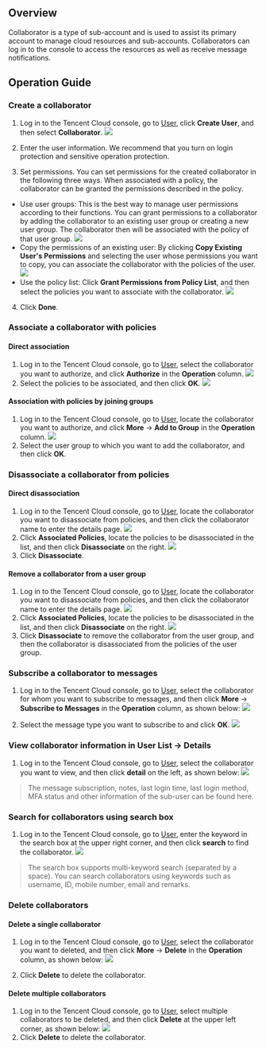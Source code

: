 ## Overview
Collaborator is a type of sub-account and is used to assist its primary account to manage cloud resources and sub-accounts. Collaborators can log in to the console to access the resources as well as receive message notifications.

## Operation Guide

### Create a collaborator

1. Log in to the Tencent Cloud console, go to [User](https://console.cloud.tencent.com/cam), click **Create User**, and then select **Collaborator**.
![](https://main.qcloudimg.com/raw/ac5cf81c6d781e7dca12b7efe234d092.png)

2. Enter the user information. We recommend that you turn on login protection and sensitive operation protection.

3. Set permissions. You can set permissions for the created collaborator in the following three ways. When associated with a policy, the collaborator can be granted the permissions described in the policy.
 - Use user groups: This is the best way to manage user permissions according to their functions. You can grant permissions to a collaborator by adding the collaborator to an existing user group or creating a new user group. The collaborator then will be associated with the policy of that user group. 
 ![](https://main.qcloudimg.com/raw/4a6b738e3748aeecc50ed0623ecfd9eb.png)
 - Copy the permissions of an existing user: By clicking **Copy Existing User's Permissions** and selecting the user whose permissions you want to copy, you can associate the collaborator with the policies of the user.
 ![](https://main.qcloudimg.com/raw/908a5e4531f0b35b61f7d1db79638068.png)
 - Use the policy list: Click **Grant Permissions from Policy List**, and then select the policies you want to associate with the collaborator.
 ![](https://main.qcloudimg.com/raw/82fc1abeb724a84eba9855022fc69bfe.png)
 
4. Click **Done**.

### Associate a collaborator with policies

#### Direct association
1. Log in to the Tencent Cloud console, go to [User](https://console.cloud.tencent.com/cam), select the collaborator you want to authorize, and click **Authorize** in the **Operation** column.
![](https://main.qcloudimg.com/raw/aa5e5efa2674742134ad0a100f43fc80.png)
2. Select the policies to be associated, and then click **OK**.
![](https://main.qcloudimg.com/raw/651a1c0e8181f64a34d597e2bcd48cdc.png)

#### Association with policies by joining groups
1. Log in to the Tencent Cloud console, go to [User](https://console.cloud.tencent.com/cam), locate the collaborator you want to authorize, and click **More** -> **Add to Group** in the **Operation** column.
![](https://main.qcloudimg.com/raw/34ba527220e06d8344cd9dc4dbdd0441.png)
2. Select the user group to which you want to add the collaborator, and then click **OK**.

### Disassociate a collaborator from policies 
#### Direct disassociation
1. Log in to the Tencent Cloud console, go to [User](https://console.cloud.tencent.com/cam), locate the collaborator you want to disassociate from policies, and then click the collaborator name to enter the details page.
![](https://main.qcloudimg.com/raw/2648266a7986476740ab2bef1006c091.png)
2. Click **Associated Policies**, locate the policies to be disassociated in the list, and then click **Disassociate** on the right.
![](https://main.qcloudimg.com/raw/70941b2c1281d828e7c5ca608ee462a3.png)
3. Click **Disassociate**.

#### Remove a collaborator from a user group
1. Log in to the Tencent Cloud console, go to [User](https://console.cloud.tencent.com/cam), locate the collaborator you want to disassociate from policies, and then click the collaborator name to enter the details page.
![](https://main.qcloudimg.com/raw/2648266a7986476740ab2bef1006c091.png)
2. Click **Associated Policies**, locate the policies to be disassociated in the list, and then click **Disassociate** on the right.
![](https://main.qcloudimg.com/raw/c1566f7e4b28fd1eef8e401afb2996dc.png)
3. Click **Disassociate** to remove the collaborator from the user group, and then the collaborator is disassociated from the policies of the user group.

### Subscribe a collaborator to messages
1. Log in to the Tencent Cloud console, go to [User](https://console.cloud.tencent.com/cam), select the collaborator for whom you want to subscribe to messages, and then click **More** -> **Subscribe to Messages** in the **Operation** column, as shown below:
![](https://main.qcloudimg.com/raw/79139119ca274cea6f32148bad2c31df.png)

2. Select the message type you want to subscribe to and click **OK**.
![](https://main.qcloudimg.com/raw/c527d42e456bbf72034f038fc1bad31c.png)

### View collaborator information in **User List** -> **Details**

1. Log in to the Tencent Cloud console, go to [User](https://console.cloud.tencent.com/cam), select the collaborator you want to view, and then click **detail** on the left, as shown below: ![](https://main.qcloudimg.com/raw/24cd11e8ea5094e390938b68736ec9f6.png)
>The message subscription, notes, last login time, last login method, MFA status and other information of the sub-user can be found here.

### Search for collaborators using search box
1. Log in to the Tencent Cloud console, go to [User](https://console.cloud.tencent.com/cam), enter the keyword in the search box at the upper right corner, and then click **search**  to find the collaborator. 
![](https://main.qcloudimg.com/raw/336d924fa1ed9fc07ecf4294a54729b8.png)
>The search box supports multi-keyword search (separated by a space). You can search collaborators using keywords such as username, ID, mobile number, email and remarks.


### Delete collaborators
#### Delete a single collaborator
1. Log in to the Tencent Cloud console, go to [User](https://console.cloud.tencent.com/cam), select the collaborator you want to deleted, and then click **More** -> **Delete** in the **Operation** column, as shown below:
![](https://main.qcloudimg.com/raw/dc58ed07235b00038f049d22b2bec191.png)

2. Click **Delete** to delete the collaborator.

#### Delete multiple collaborators
1. Log in to the Tencent Cloud console, go to [User](https://console.cloud.tencent.com/cam), select multiple collaborators to be deleted, and then click **Delete** at the upper left corner, as shown below:
![](https://main.qcloudimg.com/raw/a274a4888c8e7c00cda091538445ec54.png)
2. Click **Delete** to delete the collaborator.


